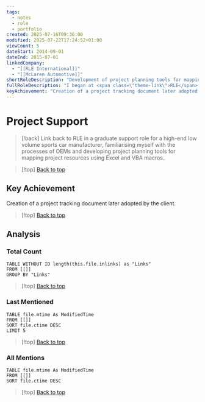 ```yaml
---
tags:
  - notes
  - role
  - portfolio
created: 2025-07-16T09:36:00
modified: 2025-07-22T17:24:52+01:00
viewCount: 5
dateStart: 2014-09-01
dateEnd: 2015-07-01
linkedCompany:
  - "[[RLE International]]"
  - "[[McLaren Automotive]]"
shortRoleDescription: "Development of project planning tools for mapping project resources for a high-end low volume sports car manufacturer using <span class=\"theme-link\">Excel</span> and <span class=\"theme-link\">VBA</span> macros."
fullRoleDescription: "I began at <span class=\"theme-link\">RLE</span> in a graduate support role for a high-end low volume sports car manufacturer, familiarising myself with the processes of <span class=\"theme-link\">OEMs</span> and developing project planning tools for mapping project resources using <span class=\"theme-link\">Excel</span> and <span class=\"theme-link\">VBA</span> macros."
keyAchievement: "Creation of a project tracking document later adopted by the client."
---
```


# Project Support

> [!back] Link back to <span class="theme-link">RLE</span> in a graduate support role for a high-end low volume sports car manufacturer, familiarising myself with the processes of <span class="theme-link">OEMs</span> and developing project planning tools for mapping project resources using <span class="theme-link">Excel</span> and <span class="theme-link">VBA</span> macros.

>[!top] [Back to top](#Table%20of%20Contents)

## Key Achievement

Creation of a project tracking document later adopted by the client.

>[!top] [Back to top](#Table%20of%20Contents)

## Analysis

### Total Count

```dataview
TABLE WITHOUT ID length(this.file.inlinks) as "Links"
FROM [[]]
GROUP BY "Links"
```

>[!top] [Back to top](#Table%20of%20Contents)

### Last Mentioned

```dataview
TABLE file.mtime As ModifiedTime
FROM [[]]
SORT file.ctime DESC
LIMIT 5
```

>[!top] [Back to top](#Table%20of%20Contents)

### All Mentions

```dataview
TABLE file.mtime As ModifiedTime
FROM [[]]
SORT file.ctime DESC
```

>[!top] [Back to top](#Table%20of%20Contents)